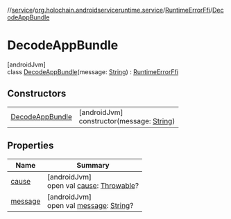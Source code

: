 //[service](../../../../index.md)/[org.holochain.androidserviceruntime.service](../../index.md)/[RuntimeErrorFfi](../index.md)/[DecodeAppBundle](index.md)

# DecodeAppBundle

[androidJvm]\
class [DecodeAppBundle](index.md)(message: [String](https://kotlinlang.org/api/core/kotlin-stdlib/kotlin/-string/index.html)) : [RuntimeErrorFfi](../index.md)

## Constructors

| | |
|---|---|
| [DecodeAppBundle](-decode-app-bundle.md) | [androidJvm]<br>constructor(message: [String](https://kotlinlang.org/api/core/kotlin-stdlib/kotlin/-string/index.html)) |

## Properties

| Name | Summary |
|---|---|
| [cause](index.md#-654012527%2FProperties%2F275946699) | [androidJvm]<br>open val [cause](index.md#-654012527%2FProperties%2F275946699): [Throwable](https://kotlinlang.org/api/core/kotlin-stdlib/kotlin/-throwable/index.html)? |
| [message](index.md#1824300659%2FProperties%2F275946699) | [androidJvm]<br>open val [message](index.md#1824300659%2FProperties%2F275946699): [String](https://kotlinlang.org/api/core/kotlin-stdlib/kotlin/-string/index.html)? |
